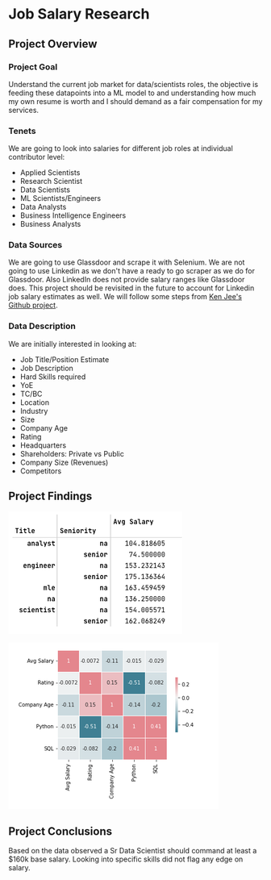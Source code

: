 # Job Salary Research
## Project Overview
### Project Goal
Understand the current job market for data/scientists roles, the objective is feeding these datapoints into a ML model to and understanding how much my own resume is worth and I should demand as a fair compensation for my services.
### Tenets
We are going to look into salaries for different job roles at individual contributor level:
- Applied Scientists
- Research Scientist
- Data Scientists
- ML Scientists/Engineers
- Data Analysts
- Business Intelligence Engineers
- Business Analysts
### Data Sources
We are going to use Glassdoor and scrape it with Selenium. We are not going to use Linkedin as we don't have a ready to go scraper as we do for Glassdoor. Also LinkedIn does not provide salary ranges like Glassdoor does.
This project should be revisited in the future to account for Linkedin job salary estimates as well.
We will follow some steps from [Ken Jee's Github project](https://github.com/PlayingNumbers/ds_salary_proj).
### Data Description
We are initially interested in looking at:
- Job Title/Position Estimate
- Job Description
- Hard Skills required
- YoE
- TC/BC
- Location
- Industry
- Size
- Company Age
- Rating
- Headquarters
- Shareholders: Private vs Public
- Company Size (Revenues)
- Competitors
## Project Findings
![](https://github.com/niccolog/python_learning_projects/blob/main/own_projects/Job_salary_search/avg_salary_seattle.png)

![](https://github.com/niccolog/python_learning_projects/blob/main/own_projects/Job_salary_search/job_corr.png)
## Project Conclusions
Based on the data observed a Sr Data Scientist should command at least a $160k base salary. 
Looking into specific skills did not flag any edge on salary.
